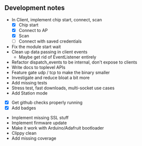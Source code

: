 ## Development notes

- In Client, implement chip start, connect, scan
    - [x] Chip start
    - [x] Connect to AP
    - [x] Scan
    - [ ] Connect with saved credentials
- Fix the module start wait
- Clean up data passing in client events
    - Maybe get rid of EventListener entirely
- Refactor dispatch_events to be internal, don't expose to clients
- Write docs to toplevel APIs
- Feature gate udp / tcp to make the binary smaller
- Investigate and reduce bloat a bit more
- Add missing tests
- Stress test, fast downloads, multi-socket use cases
- Add Station mode
- [x] Get github checks properly running
- [x] Add badges
- Implement missing SSL stuff
- Implement firmware update
- Make it work with Arduino/Adafruit bootloader
- Clippy clean
- Add missing coverage
